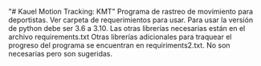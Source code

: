 "# Kauel Motion Tracking: KMT" 
Programa de rastreo de movimiento para deportistas.
Ver carpeta de requerimientos para usar. Para usar la versión de python debe ser 3.6 a 3.10.
Las otras librerías necesarias están en el archivo requirements.txt
Otras librerías adicionales para traquear el progreso del programa se encuentran en requiriments2.txt. No son necesarias pero son sugeridas.

